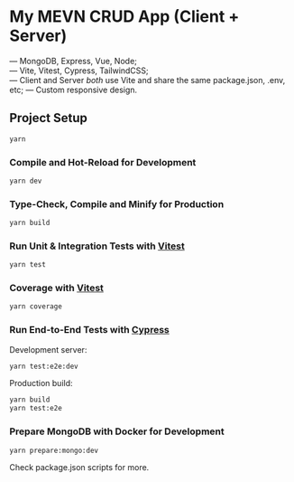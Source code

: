 # My MEVN CRUD App (Client + Server)

— MongoDB, Express, Vue, Node;  
— Vite, Vitest, Cypress, TailwindCSS;  
— Client and Server _both_ use Vite and share the same package.json, .env, etc;
— Custom responsive design.

## Project Setup

```sh
yarn
```

### Compile and Hot-Reload for Development

```sh
yarn dev
```

### Type-Check, Compile and Minify for Production

```sh
yarn build
```

### Run Unit & Integration Tests with [Vitest](https://vitest.dev/)

```sh
yarn test
```

### Coverage with [Vitest](https://vitest.dev/)

```sh
yarn coverage
```

### Run End-to-End Tests with [Cypress](https://www.cypress.io/)

Development server:

```sh
yarn test:e2e:dev
```

Production build:

```sh
yarn build
yarn test:e2e
```

### Prepare MongoDB with Docker for Development

```sh
yarn prepare:mongo:dev
```

Check package.json scripts for more.
